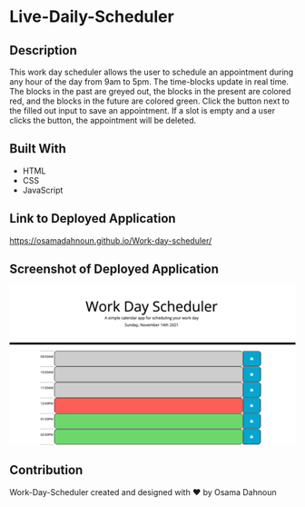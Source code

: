 # Live-Daily-Scheduler

## Description
This work day scheduler allows the user to schedule an appointment during any hour of the day from 9am to 5pm. The time-blocks update in real time. The blocks in the past are greyed out, the blocks in the present are colored red, and the blocks in the future are colored green. Click the button next to the filled out input to save an appointment. If a slot is empty and a user clicks the button, the appointment will be deleted.

## Built With
* HTML
* CSS
* JavaScript

## Link to Deployed Application
https://osamadahnoun.github.io/Work-day-scheduler/

## Screenshot of Deployed Application
![Screenshot-of-Deployed-Application](./assets/images/workdayscheduler.png)

## Contribution
Work-Day-Scheduler created and designed with ❤️ by Osama Dahnoun